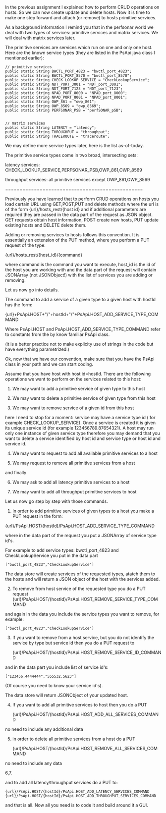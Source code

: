 
In the previous assignment I explained how to perform
CRUD operations on hosts. So we can now create update and delete hosts.
Now it is time to make one step forward and attach (or remove) to hosts
primitive services.

As a background information I remind you that in the perfsonar world we
deal with two types of services: primitive services and matrix services.
We will deal with matrix services later.

The primitive services are services which run on one and only one host.
Here are the known service types (they are listed in the PsApi java class I mentioned earlier):

    // primitive services
    public static String BWCTL_PORT_4823 = "bwctl_port_4823";
    public static String BWCTL_PORT_8570 = "bwctl_port_8570";
    public static String CHECK_LOOKUP_SERVICE = "CheckLookupService";
    public static String NDT_PORT_3001 = "NDT_port_3001";
    public static String NDT_PORT_7123 = "NDT_port_7123";
    public static String NPAD_PORT_8000 = "NPAD_port_8000";
    public static String NPAD_PORT_8001 = "NPAD_port_8001";
    public static String OWP_861 = "owp_861";
    public static String OWP_8569 = "owp_8569";
    public static String PERFSONAR_PSB = "perfSONAR_pSB";


    // matrix services
    public static String LATENCY = "latency";
    public static String THROUGHPUT = "throughput";
    public static String TRACEROUTE = "traceroute";


We may define more service types later, here is the list as-of-today.

The primitive service types come in two broad, intersecting sets:

latency services: CHECK_LOOKUP_SERVICE,PERFSONAR_PSB,OWP_861,OWP_8569

throughput services: all primitive services except OWP_861,OWP_8569

================================================

Previously you have learned that to perform CRUD operations on hosts you
load certain URL using GET,POST,PUT and delete methods where the url is
of the form {url}/hosts_rest/{host id} and if additional parameters are
required they are passed in the data part of the request as JSON object.
GET requests obtain host information, POST create new hosts, PUT update
existing hosts and DELETE delete them.



Adding or removing services to hosts follows this convention. It is
essentially an extension of the PUT method, where you perform a PUT
request of the type:

{url}/hosts_rest/{host_id}/{command}

where command is the command you want to execute, host_id is the id of
the host you are working with and the data part of the request will
contain JSONArray (not JSONObject!) with the list of services you are
adding or removing.


Let us now go into details.


The command to add a service of a given type to a given host with hostId has the form:

{url}+PsApi.HOST+"/"+hostId+"/"+PsApi.HOST_ADD_SERVICE_TYPE_COMMAND

Where PsApi.HOST and PsApi.HOST_ADD_SERVICE_TYPE_COMMAND refer to constants
from the by know familiar PsApi class.

(it is a better practice not to make explicity use of strings in the code
but have everything parametrized.)


Ok, now that we have our convention, make sure that you have the PsApi
class in your path and we can start coding.


Assume that you have host with host id=hostId. There are the following
operations we want to perform on the services related to this host:

1. We may want to add a primitive service of given type to this host

2. We may want to delete a primitive service of given type from this host

3. We may want to remove service of a given id from this host


here I need to stop for a moment: service may have a service type id (
for example CHECK_LOOKUP_SERVICE). Once a service is created it is given
its unique service id (for example 123456789.87654321). A host may run
only one instance of given service type therefore you may demand that
you want to delete a service identified by host id and service type or
host id and service id.


4. We may want to request to add all available primitive services to a host

5. We may request to remove all primitive services from a host

and finally

6. We may ask to add all latency primitive services to a host

7. We may want to add all throughput primitive services to host

Let us now go step by step with those commands.


1. In order to add primitive services of given types to a host you make
a PUT request in the form:

{url}/PsApi.HOST/{hostId}/PsApi.HOST_ADD_SERVICE_TYPE_COMMAND

where in the data part of the request you put a JSONArray of service
type id's.


For example to add service types: bwctl_port_4823 and CheckLookupService
you put in the data part

    ["bwctl_port_4823","CheckLookupService"]

The data store will create services of the requested types, atatch them
to the hosts and will return a JSON object of the host with the services
added.


2. To remove from host service of the requested type you do a PUT request
{url}/PsApi.HOST/{hostId}/PsApi.HOST_REMOVE_SERVICE_TYPE_COMMAND

and again in the data you include the service types you want to remove,
for example:

    ["bwctl_port_4823","CheckLookupService"]


3. If you want to remove from a host service, but you do not identify
the service by type but service id then you do a PUT request to

    {url}/PsApi.HOST/{hostId}/PsApi.HOST_REMOVE_SERVICE_ID_COMMAND

and in the data part you include list of service id's:


    ["123456.4444444","555532.5623"]


(Of course you need to know your service id's).


The data store will return JSONObject of your updated host.


4. If you want to add all primitive services to host then you do a PUT

    {url}/PsApi.HOST/{hostId}/PsApi.HOST_ADD_ALL_SERVICES_COMMAND

no need to include any additional data


5. in order to delete all primitive services from a host do a PUT

    {url}/PsApi.HOST/{hostId}/PsApi.HOST_REMOVE_ALL_SERVICES_COMMAND


no need to include any data

6,7.

and to add all latency/throughput services do a PUT to:

    {url}/PsApi.HOST/{hostId}/PsApi.HOST_ADD_LATENCY_SERVICES_COMMAND
    {url}/PsApi.HOST/{hostId}/PsApi.HOST_ADD_THROUGHPUT_SERVICES_COMMAND

and that is all. Now all you need is to code it and build around it a
GUI. 




